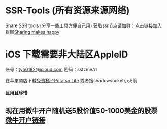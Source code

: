 <!--
 * @Author: Wu
 * @Date: 2019-08-16 14:16:09
 * @LastEditors: Wu
 * @LastEditTime: 2019-08-16 15:41:00
 * @Description: 
 -->
# SSR-Tools (所有资源来源网络)
Share SSR tools (分享一些工具方便自己用) 
获取ssr节点请加群：点击链接加入群聊[Sharing makes happy](https://jq.qq.com/?_wv=1027&k=5clJTyL)

# iOS  下载需要非大陆区AppleID 
账号：tyh0182@icloud.com  密码：sstzmeA1

在苹果商店下载[免费梯子Potatso Lite](https://apps.apple.com/us/app/potatso-lite/id1239860606) 或者搜shadowsocket小火箭

#### 且用且珍惜 ####

## 现在用微牛开户随机送5股价值50-1000美金的股票 [微牛开户链接](https://act.webullzone.com/free-stocks/cn/deposit-3.html?inviteCode=DmkqLBklvdB4&source=reach_295_A1_push)
